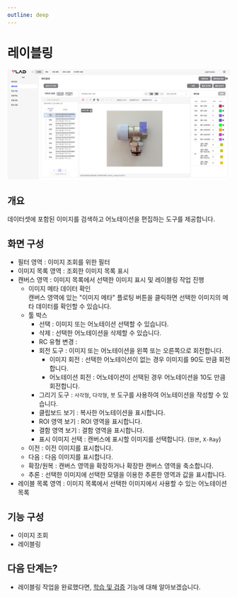 ```yaml
---
outline: deep
---
```


# 레이블링

![레이블링](/public/ko/labeling/intro-labeling.png)


## 개요
데이터셋에 포함된 이미지를 검색하고 어노테이션을 편집하는 도구를 제공합니다.


## 화면 구성
- 필터 영역 : 이미지 조회를 위한 필터
- 이미지 목록 영역 : 조회한 이미지 목록 표시
- 캔버스 영역 : 이미지 목록에서 선택한 이미지 표시 및 레이블링 작업 진행
  - 이미지 메타 데이터 확인  
    캔버스 영역에 있는 "이미지 메타" 플로팅 버튼을 클릭하면 선택한 이미지의 메타 데이터를 확인할 수 있습니다.
  - 툴 박스
    - 선택 : 이미지 또는 어노테이션 선택할 수 있습니다.
    - 삭제 : 선택한 어노테이션을 삭제할 수 있습니다.
    - RC 유형 변경 : 
    - 회전 도구 : 이미지 또는 어노테이션을 왼쪽 또는 오른쪽으로 회전합니다.
      - 이미지 회전 : 선택한 어노테이션이 없는 경우 이미지를 90도 만큼 회전합니다.
      - 어노테이션 회전 : 어노테이션이 선택된 경우 어노테이션을 10도 만큼 회전합니다.
    - 그리기 도구 : `사각형`, `다각형`, `붓` 도구를 사용하여 어노테이션을 작성할 수 있습니다.
    - 클립보드 보기 : 복사한 어노테이션을 표시합니다.
    - ROI 영역 보기 : ROI 영역을 표시합니다.
    - 결함 영역 보기 : 결함 영역을 표시합니다.
    - 표시 이미지 선택 : 캔버스에 표시할 이미지를 선택합니다. (`원본`, `X-Ray`)
  - 이전 : 이전 이미지를 표시합니다.
  - 다음 : 다음 이미지를 표시합니다.
  - 확장/원복 : 캔버스 영역을 확장하거나 확장한 캔버스 영역을 축소합니다.
  - 추론 : 선택한 이미지에 선택한 모델을 이용한 추론한 영역과 값을 표시합니다.
- 레이블 목록 영역 : 이미지 목록에서 선택한 이미지에서 사용할 수 있는 어노테이션 목록


## 기능 구성
- 이미지 조회  
- 레이블링  


## 다음 단계는?
- 레이블링 작업을 완료했다면, [학습 및 검증](./intro-training-validation) 기능에 대해 알아보겠습니다.
